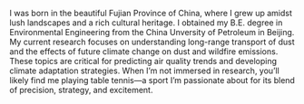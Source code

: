  I was born in the beautiful Fujian Province of China, where I grew up amidst lush landscapes and a rich cultural heritage. I obtained my B.E. degree in Environmental Engineering from the China Unversity of Petroleum in Beijing. My current research focuses on understanding long-range transport of dust and the effects of future climate change on dust and wildfire emissions. These topics are critical for predicting air quality trends and developing climate adaptation strategies. When I’m not immersed in research, you’ll likely find me playing table tennis—a sport I’m passionate about for its blend of precision, strategy, and excitement.
